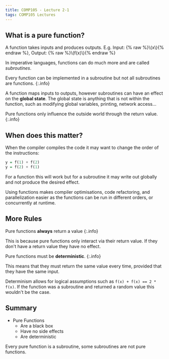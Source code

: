 ```yaml
---
title: COMP105 - Lecture 2-1
tags: COMP105 Lectures
---
```

## What is a pure function?
A function takes inputs and produces outputs. E.g. Input: {% raw %}\\\(x\\\){% endraw %}, Output: {% raw %}\\\(f(x)\\\){% endraw %}

In imperative languages, functions can do much more and are called *subroutines*.

Every function can be implemented in a subroutine but not all subroutines are functions.
{:.info}

A function maps inputs to outputs, however subroutines can have an effect on the **global state**. The global state is anything that is not within the function, such as modifying global variables, printing, network access... 

Pure functions only influence the outside world through the return value.
{:.info}

## When does this matter?
When the compiler compiles the code it may want to change the order of the instructions:

```haskell
y = f(1) + f(2)  
y = f(2) + f(1)
```

For a function this will work but for a subroutine it may write out globally and not produce the desired effect.

Using functions makes compiler optimisations, code refactoring, and parallelization easier as the functions can be run in different orders, or concurrently at runtime.

## More Rules
Pure functions **always** return a value
{:.info}

This is because pure functions only interact via their return value. If they don't have a return value they have no effect.

Pure functions must be **deterministic**.
{:.info}

This means that they must return the same value every time, provided that they have the same input.

Determinism allows for logical assumptions such as `f(x) + f(x) == 2 * f(x)`. If the function was a subroutine and returned a random value this wouldn't be the case.

## Summary
* Pure Functions
	* Are a black box
	* Have no side effects
	* Are deterministic
	
Every pure function is a subroutine, some subroutines are not pure functions.
